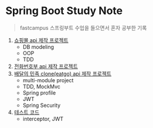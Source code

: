 # Spring Boot Study Note
> fastcampus 스프링부트 수업을 들으면서 혼자 공부한 기록

1. [쇼핑몰 api 제작 프로젝트](study)
    - DB modeling
    - OOP
    - TDD
2. [전화번호부 api 제작 프로젝트](mycontact)
3. [배달의 민족 clone(eatgo) api 제작 프로젝트](eatgore)
    - multi-module project
    - TDD, MockMvc
    - Spring profile
    - JWT
    - Spring Security
4. [테스트 코드](zaliving)
    - interceptor, JWT